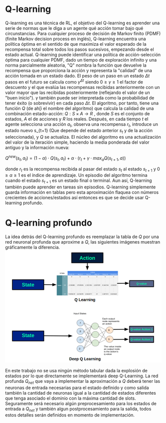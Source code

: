 # Q-learning
Q-learning es una técnica de RL, el objetivo del Q-learning es aprender una serie de normas que le diga a un agente qué acción tomar bajo qué circunstancias. Para cualquier proceso de decisión de Markov finito (PDMF) (finite Markov decision process en inglés), Q-learning encuentra una política óptima en el sentido de que maximiza el valor esperado de la recompensa total sobre todos los pasos sucesivos, empezando desde el estado actual. Q-learning puede identificar una política de acción-selección óptima para cualquier PDMF, dado un tiempo de exploración infinito y una norma parcialmente aleatoria,​ "Q" nombra la función que devuelve la recompensa que proporciona la acción y representa la "calidad" de una acción tomada en un estado dado.
​El peso de un paso en un estado $\Delta t$ pasos en el futuro se calcula como $\gamma^{\Delta t}$ siendo $0\ge\gamma\ge1$ el factor de descuento y el que evalúa las recompensas recibidas anteriormente con un valor mayor que las recibidas posteriormente (reflejando el valor de un "buen inicio"). $\gamma$ también puede ser interpretada como la probabilidad de tener éxito (o sobrevivir) en cada paso $\Delta t$. El algoritmo, por tanto, tiene una función $Q$ (de ah[i el nombre del algoritmo) que calcula la calidad de una combinación estado-acción: $Q:S \times A \rightarrow R$ , donde $S$ es el conjunto de estados, $A$ el de acciones y $R$ los reales.
Después, en cada tiempo $t$ el agente selecciona una acción $a_t$, observa una recompensa $r_t$, introduce un estado nuevo s_{t+1} (Que depende del estado anterior $s_t$ y de la acción seleccionada), y $Q$ se actualiza. El núcleo del algoritmo es una actualización del valor de la iteración simple, haciendo la media ponderada del valor antiguo y la información nueva:

$Q^{new}(s_t,a_t)=(1-\alpha) \cdot Q(s_t,a_t)+\alpha \cdot (r_t+\gamma \cdot {max_a Q(s_{t+1},a)})$

donde $r_t$ es la recompensa recibida al pasar del estado $s_t$ al estado $s_{t+1}$ y $0\ge\alpha\ge1$ es el índice de aprendizaje. Un episodio del algoritmo termina cuando el estado $s_{t+1}$ es un estado final o terminal. Aun así, Q-learning también puede aprender en tareas sin episodios. 
Q-learning simplemente guarda información en tablas pero esta aproximación flaquea con números crecientes de acciones/estados así entonces es que se decide usar Q-learning profundo.

# Q-learning profundo

La idea detrás del Q-learning profundo es reemplazar la tabla de $Q$ por una red neuronal profunda que aproxime a $Q$, las siguientes imágenes muestran gráficamente la diferencia. 
<img src="qlearning_1.png" width="900" />

En este trabajo no se usa ningún método tabular dada la explosión de estados por lo que directamente se implementará deep Q-Learning. La red profunda $Q_{net}$ que vaya a implementar la aproximación a $Q$ deberá tener las neuronas de entrada necesarias para el estado definido y como salida también la cantidad de neuronas igual a la cantidad de estados diferentes que tenga asociado el dominio con la máxima cantidad de slots. Seguramente será necesario algún preprocesamiento para los estados de entrada a $Q_{net}$ y también algun postprocesamiento para la salida, todos estos detalles serán definidos en momento de implementación.

